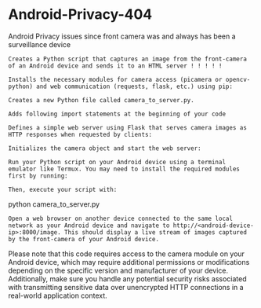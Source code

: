 # Android-Privacy-404

Android Privacy issues since front camera was and always has been a surveillance device 




    Creates a Python script that captures an image from the front-camera of an Android device and sends it to an HTML server ! ! ! ! !

    Installs the necessary modules for camera access (picamera or opencv-python) and web communication (requests, flask, etc.) using pip:

    Creates a new Python file called camera_to_server.py.

    Adds following import statements at the beginning of your code

    Defines a simple web server using Flask that serves camera images as HTTP responses when requested by clients:

    Initializes the camera object and start the web server:

    Run your Python script on your Android device using a terminal emulator like Termux. You may need to install the required modules first by running:

    Then, execute your script with:

python camera_to_server.py

    Open a web browser on another device connected to the same local network as your Android device and navigate to http://<android-device-ip>:8000/image. This should display a live stream of images captured by the front-camera of your Android device.

Please note that this code requires access to the camera module on your Android device, which may require additional permissions or modifications depending on the specific version and manufacturer of your device. Additionally, make sure you handle any potential security risks associated with transmitting sensitive data over unencrypted HTTP connections in a real-world application context.
